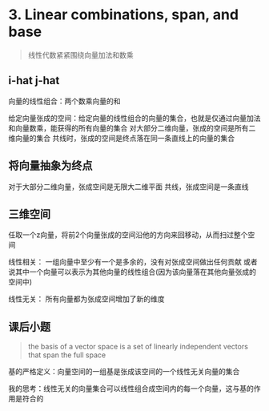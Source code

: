 # 3. Linear combinations, span, and base

> 线性代数紧紧围绕向量加法和数乘

## i-hat j-hat

向量的线性组合：两个数乘向量的和

给定向量张成的空间：给定向量的线性组合的向量的集合，也就是仅通过向量加法和向量数乘，能获得的所有向量的集合
对大部分二维向量，张成的空间是所有二维向量的集合
共线时，张成的空间是终点落在同一条直线上的向量的集合

## 将向量抽象为终点

对于大部分二维向量，张成空间是无限大二维平面
共线，张成空间是一条直线

## 三维空间

任取一个z向量，将前2个向量张成的空间沿他的方向来回移动，从而扫过整个空间

线性相关：
一组向量中至少有一个是多余的，没有对张成空间做出任何贡献
或者说其中一个向量可以表示为其他向量的线性组合(因为该向量落在其他向量张成的空间中)

线性无关：
所有向量都为张成空间增加了新的维度

## 课后小题

> the basis of a vector space is a set of linearly independent vectors that span the full space

基的严格定义：向量空间的一组基是张成该空间的一个线性无关向量的集合

我的思考：线性无关的向量集合可以线性组合成空间内的每一个向量，这与基的作用是符合的